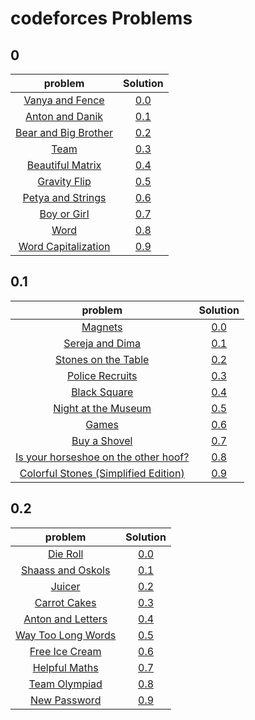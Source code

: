 # codeforces Problems
## 0
problem | Solution
   :---:   |    :---:
[Vanya and Fence](http://codeforces.com/contest/677/problem/A)| [0.0](./0/0.0/src/problem0.java)
[Anton and Danik](http://codeforces.com/contest/734/problem/A)| [0.1](./0/0.1/src/problem1.java)
[Bear and Big Brother](http://codeforces.com/contest/791/problem/A)| [0.2](./0/0.2/src/problem2.java)
[Team](http://codeforces.com/contest/231/problem/A)| [0.3](./0/0.3/src/Main.java)
[Beautiful Matrix](http://codeforces.com/contest/263/problem/A)| [0.4](./0/0.4/src/Main.java)
[Gravity Flip](http://codeforces.com/contest/405/problem/A)| [0.5](./0/0.5/src/Main.java)
[Petya and Strings](http://codeforces.com/contest/236/problem/A)| [0.6](./0/0.6/src/main.java)
[Boy or Girl](http://codeforces.com/contest/236/problem/A)| [0.7](./0/0.7/src/main.java)
[Word](http://codeforces.com/contest/59/problem/A)| [0.8](./0/0.8/src/main.java)
[Word Capitalization](http://codeforces.com/contest/281/problem/A)| [0.9](./0/0.9/src/main.java)

## 0.1
problem | Solution
   :---:   |    :---:
[Magnets](http://codeforces.com/contest/344/problem/A)| [0.0](./0.1/1.0/src/Main.java)
[Sereja and Dima](http://codeforces.com/contest/381/problem/A)| [0.1](./0.1/1.1/src/Main.java)
[Stones on the Table](http://codeforces.com/contest/266/problem/A)| [0.2](./0.1/1.2/src/Main.java)
[Police Recruits](http://codeforces.com/contest/427/problem/A)| [0.3](./0.1/1.3/src/Main.java)
[Black Square](http://codeforces.com/contest/431/problem/A)| [0.4](./0.1/1.4/src/Main.java)
[Night at the Museum](http://codeforces.com/contest/731/problem/A)| [0.5](./0.1/1.5/src/Main.java)
[Games](http://codeforces.com/contest/268/problem/A)| [0.6](./0.1/1.6/src/Main.java)
[Buy a Shovel](http://codeforces.com/contest/732/problem/A)| [0.7](./0.1/1.7/src/Main.java)
[Is your horseshoe on the other hoof?](http://codeforces.com/contest/228/problem/A)| [0.8](./0.1/1.8/src/Main.java)
[Colorful Stones (Simplified Edition)](http://codeforces.com/contest/265/problem/A)| [0.9](./0.1/1.9/src/Main.java)


## 0.2
problem | Solution
   :---:   |    :---:
[Die Roll](http://codeforces.com/contest/9/problem/A)| [0.0](./0.2/2.0/src/Main.java)
[Shaass and Oskols](http://codeforces.com/contest/294/problem/A)| [0.1](./0.2/2.1/src/Main.java)
[Juicer](http://codeforces.com/contest/709/problem/A)| [0.2](./0.2/2.2/src/Main.java)
[Carrot Cakes](http://codeforces.com/contest/799/problem/A)| [0.3](./0.2/2.3/src/Main.java)
[Anton and Letters](http://codeforces.com/contest/443/problem/A)| [0.4](./0.2/2.4/Main.java)
[Way Too Long Words](http://codeforces.com/contest/71/problem/A)| [0.5](./0.2/2.5/Main.java)
[Free Ice Cream](http://codeforces.com/contest/686/problem/A)| [0.6](./0.2/2.6/Main.java)
[Helpful Maths](http://codeforces.com/contest/339/problem/A)| [0.7](./0.2/2.7/Main.java)
[Team Olympiad](http://codeforces.com/contest/490/problem/A)| [0.8](./0.2/2.8/Main.java)
[New Password](http://codeforces.com/contest/770/problem/A)| [0.9](./0.2/2.9/Main.java)
